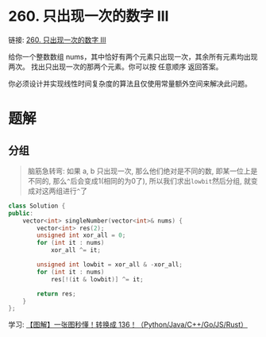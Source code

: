 # 260. 只出现一次的数字 III
链接: [260. 只出现一次的数字 III](https://leetcode.cn/problems/single-number-iii/)

给你一个整数数组 nums，其中恰好有两个元素只出现一次，其余所有元素均出现两次。 找出只出现一次的那两个元素。你可以按 任意顺序 返回答案。

你必须设计并实现线性时间复杂度的算法且仅使用常量额外空间来解决此问题。

# 题解
## 分组
> 脑筋急转弯: 如果 a, b 只出现一次, 那么他们绝对是不同的数, 即某一位上是不同的, 那么`^`后会变成1(相同的为0了), 所以我们求出`lowbit`然后分组, 就变成对这两组进行`^`了

```C++
class Solution {
public:
    vector<int> singleNumber(vector<int>& nums) {
        vector<int> res(2);
        unsigned int xor_all = 0;
        for (int it : nums)
            xor_all ^= it;

        unsigned int lowbit = xor_all & -xor_all;
        for (int it : nums)
            res[!(it & lowbit)] ^= it;

        return res;
    }
};
```

学习: [【图解】一张图秒懂！转换成 136！（Python/Java/C++/Go/JS/Rust）](https://leetcode.cn/problems/single-number-iii/solutions/2484352/tu-jie-yi-zhang-tu-miao-dong-zhuan-huan-np9d2)